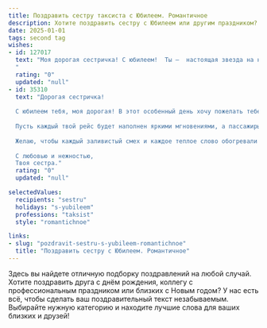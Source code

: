 ```yaml
---
title: Поздравить сестру таксиста с Юбилеем. Романтичное
description: Хотите поздравить сестру с Юбилеем или другим праздником? Наш ИИ создаст незабываемое поздравление, а вы обязательно выделитесь среди других.  
date: 2025-01-01
tags: second tag
wishes:
- id: 127017
  text: "Моя дорогая сестричка! С юбилеем!  Ты –  настоящая звезда на ночном небе,  ярко сияющая своей добротой и сердечностью.  Твоя профессия таксиста – это романтика дорог,  встреча с разными людьми,  возможность дарить им частичку своего тепла. Пусть каждый твой маршрут будет наполнен радостью,  а пассажиры – благодарностью.  Желаю тебе  безграничного счастья,  любви, которая согревает сильнее солнечных лучей, и исполнения всех самых заветных желаний.  С юбилеем!
  "
  rating: "0"
  updated: "null"
- id: 35310
  text: "Дорогая сестричка!
  
  С юбилеем тебя, моя дорогая! В этот особенный день хочу пожелать тебе любви, счастья и вдохновения на каждом повороте жизни. Ты – не просто таксист, ты настоящая навигатор судьбы, умело прокладывающая свои маршруты к мечтам и целям.
  
  Пусть каждый твой рейс будет наполнен яркими мгновениями, а пассажиры дарят тебе улыбки и радость. Ты — как звезда, освещающая путь, и я горжусь, что у меня есть такая чудесная сестра.
  
  Желаю, чтобы каждый заливистый смех и каждое теплое слово обогревали твою душу. Пусть твое сердце всегда будет запасным колесом для любви, а каждая остановка приносит только счастье и тепло.
  
  С любовью и нежностью,
  Твоя сестра."
  rating: "0"
  updated: "null"

selectedValues:
  recipients: "sestru"
  holidays: "s-yubileem"
  professions: "taksist"
  style: "romantichnoe"

links:
- slug: "pozdravit-sestru-s-yubileem-romantichnoe"
  title: "Поздравить сестру с Юбилеем. Романтичное"
---
```


Здесь вы найдете отличную подборку поздравлений на любой случай.
Хотите поздравить друга с днём рождения, коллегу с профессиональным праздником или близких с Новым годом? У нас есть всё, чтобы сделать ваш поздравительный текст незабываемым. Выбирайте нужную категорию и находите лучшие слова для ваших близких и друзей!
